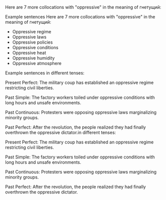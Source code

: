  Here are 7 more collocations with "oppressive" in the meaning of гнетущий:

Example sentences  Here are 7 more collocations with "oppressive" in the meaning of гнетущий:

- Oppressive regime
- Oppressive laws
- Oppressive policies
- Oppressive conditions
- Oppressive heat
- Oppressive humidity
- Oppressive atmosphere

Example sentences in different tenses:

Present Perfect: The military coup has established an oppressive regime restricting civil liberties.  

Past Simple: The factory workers toiled under oppressive conditions with long hours and unsafe environments.

Past Continuous: Protesters were opposing oppressive laws marginalizing minority groups.

Past Perfect: After the revolution, the people realized they had finally overthrown the oppressive dictator.in different tenses:

Present Perfect: The military coup has established an oppressive regime restricting civil liberties.  

Past Simple: The factory workers toiled under oppressive conditions with long hours and unsafe environments.

Past Continuous: Protesters were opposing oppressive laws marginalizing minority groups.

Past Perfect: After the revolution, the people realized they had finally overthrown the oppressive dictator.